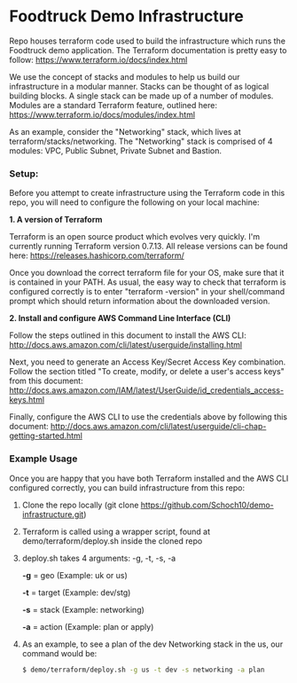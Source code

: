 # Foodtruck Demo Infrastructure

Repo houses terraform code used to build the infrastructure which runs the Foodtruck demo application. The Terraform documentation is pretty easy to follow: https://www.terraform.io/docs/index.html

We use the concept of stacks and modules to help us build our infrastructure in a modular manner. Stacks can be thought of as logical building blocks. A single stack can be made up of a number of modules. Modules are a standard Terraform feature, outlined here: https://www.terraform.io/docs/modules/index.html

As an example, consider the "Networking" stack, which lives at terraform/stacks/networking. The "Networking" stack is comprised of 4 modules: VPC, Public Subnet, Private Subnet and Bastion.


### Setup:

Before you attempt to create infrastructure using the Terraform code in this repo, you will need to configure the following on your local machine:

**1. A version of Terraform**

Terraform is an open source product which evolves very quickly. I'm currently running Terraform version 0.7.13. All release versions can be found here: https://releases.hashicorp.com/terraform/

Once you download the correct terraform file for your OS, make sure that it is contained in your PATH. As usual, the easy way to check that terraform is configured correctly is to enter "terraform -version" in your shell/command prompt which should return information about the downloaded version.

**2. Install and configure AWS Command Line Interface (CLI)**

Follow the steps outlined in this document to install the AWS CLI: http://docs.aws.amazon.com/cli/latest/userguide/installing.html

Next, you need to generate an Access Key/Secret Access Key combination. Follow the section titled "To create, modify, or delete a user's access keys" from this document: http://docs.aws.amazon.com/IAM/latest/UserGuide/id_credentials_access-keys.html

Finally, configure the AWS CLI to use the credentials above by following this document: http://docs.aws.amazon.com/cli/latest/userguide/cli-chap-getting-started.html


### Example Usage

Once you are happy that you have both Terraform installed and the AWS CLI configured correctly, you can build infrastructure from this repo:

1. Clone the repo locally (git clone https://github.com/Schoch10/demo-infrastructure.git)

2. Terraform is called using a wrapper script, found at demo/terraform/deploy.sh inside the cloned repo

3. deploy.sh takes 4 arguments: -g, -t, -s, -a
   
   **-g** = geo (Example: uk or us)

   **-t** = target (Example: dev/stg)

   **-s** = stack (Example: networking)

   **-a** = action (Example: plan or apply)


4. As an example, to see a plan of the dev Networking stack in the us, our command would be:

   ```sh
   $ demo/terraform/deploy.sh -g us -t dev -s networking -a plan
   ```
   